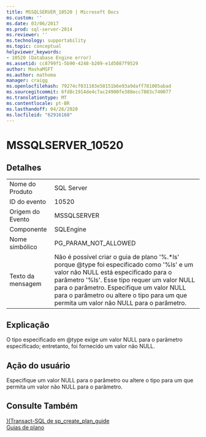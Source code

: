 ```yaml
---
title: MSSQLSERVER_10520 | Microsoft Docs
ms.custom: ''
ms.date: 03/06/2017
ms.prod: sql-server-2014
ms.reviewer: ''
ms.technology: supportability
ms.topic: conceptual
helpviewer_keywords:
- 10520 (Database Engine error)
ms.assetid: cc8799f1-5b90-4248-b209-e1d5087f9529
author: MashaMSFT
ms.author: mathoma
manager: craigg
ms.openlocfilehash: 79274cf031103e50151b6e93a9daff781005abad
ms.sourcegitcommit: 6fd8c1914de4c7ac24900fe388ecc7883c740077
ms.translationtype: MT
ms.contentlocale: pt-BR
ms.lasthandoff: 04/26/2020
ms.locfileid: "62916168"
---
```

# <a name="mssqlserver_10520"></a>MSSQLSERVER_10520
    
## <a name="details"></a>Detalhes  
  
|||  
|-|-|  
|Nome do Produto|SQL Server|  
|ID do evento|10520|  
|Origem do Evento|MSSQLSERVER|  
|Componente|SQLEngine|  
|Nome simbólico|PG_PARAM_NOT_ALLOWED|  
|Texto da mensagem|Não é possível criar o guia de plano '%.*ls' porque @type foi especificado como '%ls' e um valor não NULL está especificado para o parâmetro '%ls'. Esse tipo requer um valor NULL para o parâmetro. Especifique um valor NULL para o parâmetro ou altere o tipo para um que permita um valor não NULL para o parâmetro.|  
  
## <a name="explanation"></a>Explicação  
 O tipo especificado em @type exige um valor NULL para o parâmetro especificado; entretanto, foi fornecido um valor não NULL.  
  
## <a name="user-action"></a>Ação do usuário  
 Especifique um valor NULL para o parâmetro ou altere o tipo para um que permita um valor não NULL para o parâmetro.  
  
## <a name="see-also"></a>Consulte Também  
 [&#41;&#40;Transact-SQL de sp_create_plan_guide](/sql/relational-databases/system-stored-procedures/sp-create-plan-guide-transact-sql)   
 [Guias de plano](../performance/plan-guides.md)  
  
  
